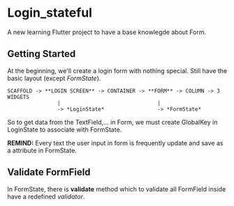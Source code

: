 # Login_stateful

A new learning Flutter project to have a base knowlegde about Form.

## Getting Started

At the beginning, we'll create a login form with nothing special. Still have the basic layout (except *FormState*).

```
SCAFFOLD -> **LOGIN SCREEN** -> CONTAINER -> **FORM** -> COLUMN -> 3 WIDGETS
                |                               |
                -> *LoginState*                 -> *FormState*
```

So to get data from the TextField,... in Form, we must create GlobalKey in LoginState to associate with FormState. 

**REMIND:** Every text the user input in form is frequently update and save as a attribute in FormState.

## Validate FormField

In FormState, there is **validate** method which to validate all FormField inside have a redefined *validator*. 